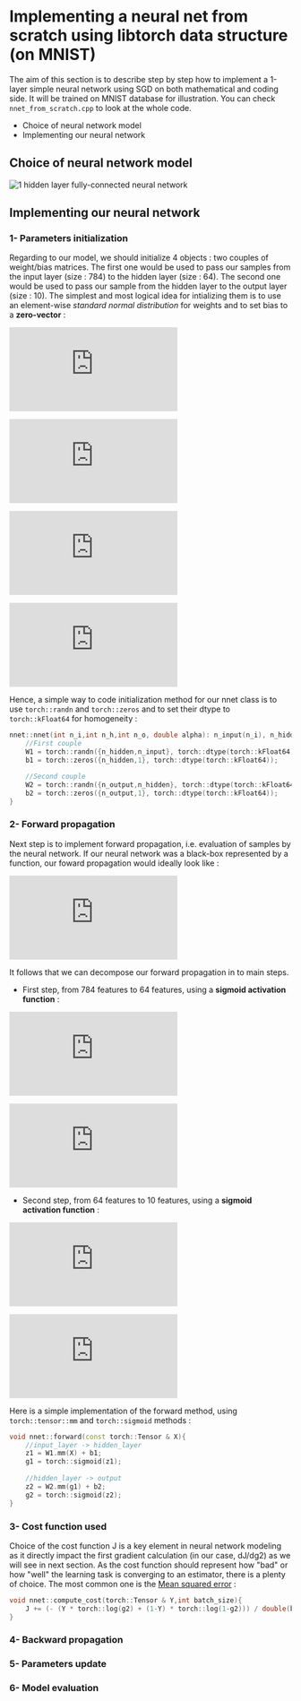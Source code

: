 # Implementing a neural net from scratch using libtorch data structure (on MNIST)
The aim of this section is to describe step by step how to implement a 1-layer simple neural network using SGD on both mathematical and coding side. It will be trained on MNIST database for illustration. You can check `nnet_from_scratch.cpp` to look at the whole code. 

- Choice of neural network model
- Implementing our neural network


## Choice of neural network model

![1 hidden layer fully-connected neural network](/data/nn.svg)

## Implementing our neural network

### 1- Parameters initialization 
Regarding to our model, we should initialize 4 objects : two couples of weight/bias matrices. The first one would be used to pass our samples from the input layer (size : 784) to the hidden layer (size : 64). The second one would be used to pass our sample from the hidden layer to the output layer (size : 10). The simplest and most logical idea for intializing them is to use an element-wise *standard normal distribution* for weights and to set bias to a **zero-vector** : 
    
![equation](https://latex.codecogs.com/png.latex?%5Cdpi%7B150%7D%20W_%7B1%7D%20%5Csim%20%5Cmathcal%7BN%7D%280%2C1%29%20%5Cin%20%5Cmathbb%7BR%7D%5E%7B64%5Ctimes784%7D)
 
 
![equation](https://latex.codecogs.com/png.latex?%5Cdpi%7B150%7D%20W_%7B2%7D%20%5Csim%20%5Cmathcal%7BN%7D%280%2C1%29%20%5Cin%20%5Cmathbb%7BR%7D%5E%7B10%5Ctimes64%7D)
 
 
![equation](https://latex.codecogs.com/png.latex?%5Cdpi%7B150%7D%20b_%7B1%7D%20%3D%20%5Cbegin%7Bpmatrix%7D%200%5C%5C%20...%5C%5C%200%20%5Cend%7Bpmatrix%7D%20%5Cin%20%5Cmathbb%7BR%7D%5E%7B64%7D)
 
 
![equation](https://latex.codecogs.com/png.latex?%5Cdpi%7B150%7D%20b_%7B2%7D%20%3D%20%5Cbegin%7Bpmatrix%7D%200%5C%5C%20...%5C%5C%200%20%5Cend%7Bpmatrix%7D%20%5Cin%20%5Cmathbb%7BR%7D%5E%7B10%7D)
 
 
Hence, a simple way to code initialization method for our nnet class is to use `torch::randn` and `torch::zeros` and to set their dtype to `torch::kFloat64` for homogeneity : 
```c++
nnet::nnet(int n_i,int n_h,int n_o, double alpha): n_input(n_i), n_hidden(n_h), n_output(n_o), learning_rate(alpha) {
	//First couple
	W1 = torch::randn({n_hidden,n_input}, torch::dtype(torch::kFloat64));
	b1 = torch::zeros({n_hidden,1}, torch::dtype(torch::kFloat64));

	//Second couple
	W2 = torch::randn({n_output,n_hidden}, torch::dtype(torch::kFloat64));
	b2 = torch::zeros({n_output,1}, torch::dtype(torch::kFloat64));
}
```

### 2- Forward propagation
Next step is to implement forward propagation, i.e. evaluation of samples by the neural network. If our neural network was a black-box represented by a function, our foward propagation would ideally look like :

![equation](https://latex.codecogs.com/png.latex?%5Cdpi%7B150%7D%20f%28X%29%20%3D%20%5Cwidehat%7BY%7D)

It follows that we can decompose our forward propagation in to main steps. 
- First step, from 784 features to 64 features, using a **sigmoid activation function** :

![equation](https://latex.codecogs.com/png.latex?%5Cdpi%7B150%7D%20Z_%7B1%7D%20%3D%20W_%7B1%7DX%20&plus;%20b_%7B1%7D)

![equation](https://latex.codecogs.com/png.latex?%5Cdpi%7B150%7D%20G_%7B1%7D%20%3D%20%5Cfrac%7B1%7D%7B1&plus;e%5E%7B-Z_%7B1%7D%7D%7D)

- Second step, from 64 features to 10 features, using a **sigmoid activation function** :

![equation](https://latex.codecogs.com/png.latex?%5Cdpi%7B150%7D%20Z_%7B2%7D%20%3D%20W_%7B2%7DG_%7B1%7D&plus;b_%7B2%7D)

![equation](https://latex.codecogs.com/png.latex?%5Cdpi%7B150%7D%20G_%7B2%7D%20%3D%20%5Cfrac%7B1%7D%7B1&plus;e%5E%7B-Z_%7B2%7D%7D%7D%20%3D%20%5Cwidehat%7BY%7D)

Here is a simple implementation of the forward method, using `torch::tensor::mm` and `torch::sigmoid` methods :
```c++
void nnet::forward(const torch::Tensor & X){
	//input_layer -> hidden_layer
	z1 = W1.mm(X) + b1;
	g1 = torch::sigmoid(z1);
	
	//hidden_layer -> output
	z2 = W2.mm(g1) + b2;
	g2 = torch::sigmoid(z2);
}
```

### 3- Cost function used
Choice of the cost function J is a key element in neural network modeling as it directly impact the first gradient calculation (in our case, dJ/dg2) as we will see in next section.
As the cost function should represent how "bad" or how "well" the learning task is converging to an estimator, there is a plenty of choice. The most common one is the [Mean squared error](https://en.wikipedia.org/wiki/Mean_squared_error) : 



```c++
void nnet::compute_cost(torch::Tensor & Y,int batch_size){
	J += (- (Y * torch::log(g2) + (1-Y) * torch::log(1-g2))) / double(batch_size);
}
```



### 4- Backward propagation

### 5- Parameters update

### 6- Model evaluation

